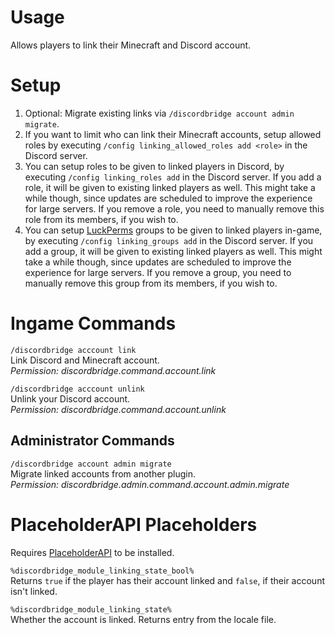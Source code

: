 # Usage
Allows players to link their Minecraft and Discord account.

# Setup
1. Optional: Migrate existing links via ``/discordbridge account admin migrate``.
2. If you want to limit who can link their Minecraft accounts, setup allowed roles by executing ``/config linking_allowed_roles add <role>`` in the Discord server.
3. You can setup roles to be given to linked players in Discord, by executing ``/config linking_roles add`` in the Discord server. If you add a role, it will be given to existing linked players as well. This might take a while though, since updates are scheduled to improve the experience for large servers. If you remove a role, you need to manually remove this role from its members, if you wish to.
4. You can setup [LuckPerms](https://www.spigotmc.org/resources/luckperms.28140/) groups to be given to linked players in-game, by executing ``/config linking_groups add`` in the Discord server. If you add a group, it will be given to existing linked players as well. This might take a while though, since updates are scheduled to improve the experience for large servers. If you remove a group, you need to manually remove this group from its members, if you wish to.

# Ingame Commands
`/discordbridge acccount link`\
Link Discord and Minecraft account.\
_Permission: discordbridge.command.account.link_

`/discordbridge acccount unlink`\
Unlink your Discord account.\
_Permission: discordbridge.command.account.unlink_

## Administrator Commands
`/discordbridge account admin migrate`\
Migrate linked accounts from another plugin.\
_Permission: discordbridge.admin.command.account.admin.migrate_

# PlaceholderAPI Placeholders
Requires [PlaceholderAPI](https://www.spigotmc.org/resources/placeholderapi.6245/) to be installed.

`%discordbridge_module_linking_state_bool%`\
Returns `true` if the player has their account linked and `false`, if their account isn't linked.

`%discordbridge_module_linking_state%`\
Whether the account is linked. Returns entry from the locale file.
